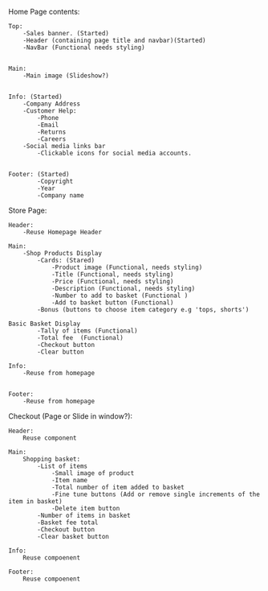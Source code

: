 Home Page contents:

    Top:
        -Sales banner. (Started)
        -Header (containing page title and navbar)(Started)
        -NavBar (Functional needs styling)


    Main:
        -Main image (Slideshow?)


    Info: (Started)
        -Company Address
        -Customer Help:
            -Phone
            -Email
            -Returns
            -Careers
        -Social media links bar
            -Clickable icons for social media accounts.


    Footer: (Started)
            -Copyright
            -Year
            -Company name

Store Page:

    Header:
        -Reuse Homepage Header

    Main:
        -Shop Products Display
            -Cards: (Stared)
                -Product image (Functional, needs styling)
                -Title (Functional, needs styling)
                -Price (Functional, needs styling)
                -Description (Functional, needs styling)
                -Number to add to basket (Functional )
                -Add to basket button (Functional)
            -Bonus (buttons to choose item category e.g 'tops, shorts')

    Basic Basket Display
            -Tally of items (Functional)
            -Total fee  (Functional)
            -Checkout button
            -Clear button

    Info:
        -Reuse from homepage


    Footer:
        -Reuse from homepage

Checkout (Page or Slide in window?):

    Header:
        Reuse component

    Main:
        Shopping basket:
            -List of items
                -Small image of product
                -Item name
                -Total number of item added to basket
                -Fine tune buttons (Add or remove single increments of the item in basket)
                -Delete item button
            -Number of items in basket
            -Basket fee total
            -Checkout button
            -Clear basket button

    Info:
        Reuse compoenent

    Footer:
        Reuse compoenent
